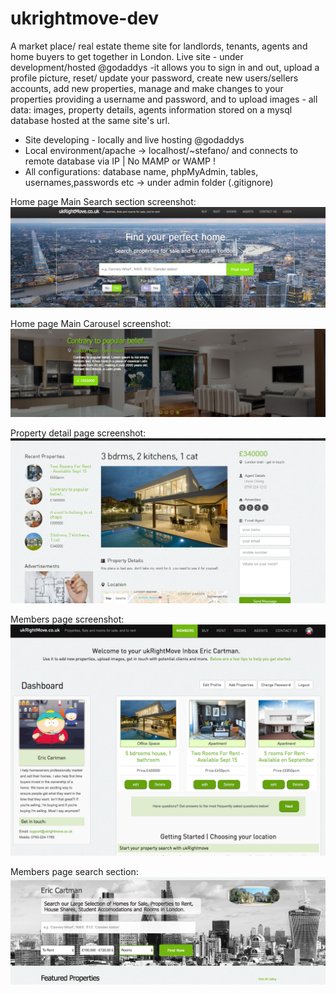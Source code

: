 # ukrightmove-dev

A market place/ real estate theme site for landlords, tenants, agents and home buyers to get together in London.
Live site - under development/hosted @godaddys -it allows you to sign in and out, upload a profile picture, reset/ update your password, create new users/sellers accounts, add new properties, manage and make changes to your properties providing a username and password, and to upload images -  all data: images, property details, agents information stored on a mysql database hosted at the same site's url.

- Site developing - locally and live hosting @godaddys
- Local environment/apache -> localhost/~stefano/
  and connects to remote database via IP | No MAMP or WAMP !  
- All configurations: database name, phpMyAdmin, tables, usernames,passwords etc -> under admin folder (.gitignore)

Home page Main Search section screenshot:
![Home page Main Search section screenshot](/images/screenshots/main_search_area.png?raw=true "Home page Main Search section screenshot")

Home page Main Carousel screenshot:
![Home page Main Carousel screenshot](/images/screenshots/ssliderhome.png?raw=true "Home page Main Carousel screenshot")

Property detail page screenshot:
![current property-detail.php screenshot](/images/ukrmove-screenshot.png?raw=true "current property-detail.php screenshot")

Members page screenshot:
![members page screenshot](/images/screenshots/eric-cartman-inbox.png?raw=true "members page screenshot")

Members page search section:
![members search screenshot](/images/screenshots/membersearch.jpg?raw=true "members search area screenshot")

